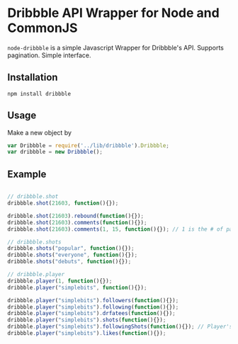 # Dribbble API Wrapper for Node and CommonJS

`node-dribbble` is a simple Javascript Wrapper for Dribbble's API. Supports pagination. Simple interface.

## Installation

````
npm install dribbble
````

## Usage

Make a new object by

````javascript
var Dribbble = require('../lib/dribbble').Dribbble;
var dribbble = new Dribbble();
````

## Example

````javascript

// dribbble.shot
dribbble.shot(21603, function(){});

dribbble.shot(21603).rebound(function(){});
dribbble.shot(21603).comments(function(){});
dribbble.shot(21603).comments(1, 15, function(){}); // 1 is the # of page, 15 is results per page

// dribbble.shots
dribbble.shots("popular", function(){});
dribbble.shots("everyone", function(){});
dribbble.shots("debuts", function(){});

// dribbble.player
dribbble.player(1, function(){});
dribbble.player("simplebits", function(){});

dribbble.player("simplebits").followers(function(){});
dribbble.player("simplebits").following(function(){});
dribbble.player("simplebits").drfatees(function(){});
dribbble.player("simplebits").shots(function(){});
dribbble.player("simplebits").followingShots(function(){}); // Player's Following Users' Shots
dribbble.player("simplebits").likes(function(){});
````
